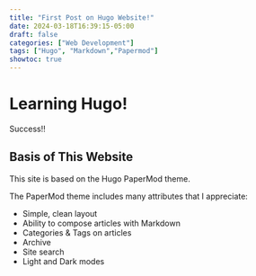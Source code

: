 ```yaml
---
title: "First Post on Hugo Website!"
date: 2024-03-18T16:39:15-05:00
draft: false
categories: ["Web Development"]
tags: ["Hugo", "Markdown","Papermod"]
showtoc: true
---
```

# Learning Hugo!
Success!!

## Basis of This Website
This site is based on the Hugo PaperMod theme.

The PaperMod theme includes many attributes that I appreciate:
- Simple, clean layout
- Ability to compose articles with Markdown
- Categories & Tags on articles
- Archive
- Site search
- Light and Dark modes